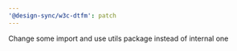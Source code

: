 ```yaml
---
'@design-sync/w3c-dtfm': patch
---
```


Change some import and use utils package instead of internal one
